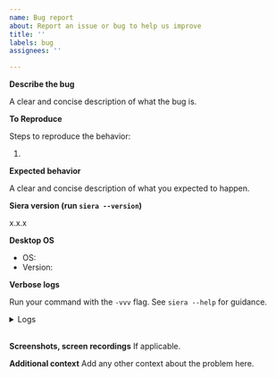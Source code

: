 ```yaml
---
name: Bug report
about: Report an issue or bug to help us improve
title: ''
labels: bug
assignees: ''

---
```


**Describe the bug**

A clear and concise description of what the bug is.

**To Reproduce**

Steps to reproduce the behavior:

1.

**Expected behavior**

A clear and concise description of what you expected to happen.

**Siera version (run `siera --version`)**

x.x.x

**Desktop OS**
- OS:
- Version:

**Verbose logs**

Run your command with the `-vvv` flag. See `siera --help` for guidance.

<details>
  <summary>Logs</summary>

  ```
< Paste your logs here >
  ```

</details>
<br/>

**Screenshots, screen recordings**
If applicable.

**Additional context**
Add any other context about the problem here.
